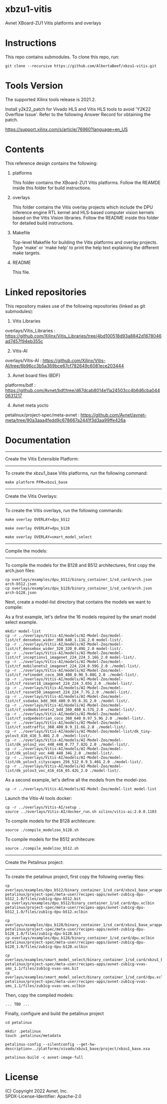# xbzu1-vitis
Avnet XBoard-ZU1 Vitis platforms and overlays 

# Instructions

This repo contains submodules. To clone this repo, run:
```
git clone --recursive https://github.com/AlbertaBeef/xbzu1-vitis.git
```

# Tools Version

The supported Xilinx tools release is 2021.2.

Install y2k22_patch for Vivado HLS and Vitis HLS tools to avoid 'Y2K22 Overflow Issue'.
Refer to the following Answer Record for obtaining the patch.

https://support.xilinx.com/s/article/76960?language=en_US

# Contents

This reference design contains the following:

1. platforms

   This folder contains the XBoard-ZU1 Vitis platforms. Follow the REAMDE inside this
   folder for build instructions.

2. overlays

   This folder contains the Vitis overlay projects which include the DPU
   inference engine RTL kernel and HLS-based computer vision kernels based on
   the Vitis Vision libraries. Follow the README inside this folder for detailed
   build instructions.

3. Makefile

   Top-level Makefile for building the Vitis platforms and overlay projects.
   Type 'make' or 'make help' to print the help text explaining the different
   make targets.

4. README

   This file.


# Linked repositories

This repository makes use of the following repositories (linked as git submodules):

1. Vitis Libraries

overlays/Vitis_Libraries : https://github.com/Xilinx/Vitis_Libraries/tree/4bd100518d93a8842d1678046ad7457f94eb355c

2. Vitis-AI

overlays/Vitis-AI : https://github.com/Xilinx/Vitis-AI/tree/6b96cc3b5a369bce67cf782649c6081ece203444

3. Avnet board files (BDF)

platforms/bdf : https://github.com/Avnet/bdf/tree/d67dcab8014e11a24503cc4b6d6cba0440631217

4. Avnet meta yocto

petalinux/project-spec/meta-avnet : https://github.com/Avnet/avnet-meta/tree/90a3aaa4fedd9c678667a2441f3d3aa99ffe426a


# Documentation



*************************************
Create the Vitis Extensible Platform:
*************************************
To create the xbzu1_base Vitis platforms, run the following command:

```
make platform PFM=xbzu1_base
```


**************************
Create the Vitis Overlays:
**************************
To create the Vitis overlays, run the following commands:

```
make overlay OVERLAY=dpu_b512
```

```
make overlay OVERLAY=dpu_b128
```

```
make overlay OVERLAY=smart_model_select
```


*******************
Compile the models:
*******************
To compile the models for the B128 and B512 architectures, first copy the arch.json files:

```
cp overlays/examples/dpu_b512/binary_container_1/sd_card/arch.json arch-b512.json
cp overlays/examples/dpu_b128/binary_container_1/sd_card/arch.json arch-b128.json
```

Next, create a model-list directory that contains the models we want to compile:

As a first example, let's define the 16 models required by the smart model select example.
```
mkdir model-list
cp -r ../overlays/Vitis-AI/models/AI-Model-Zoo/model-list/cf_densebox_wider_360_640_1.11G_2.0 model-list/.
cp -r ../overlays/Vitis-AI/models/AI-Model-Zoo/model-list/cf_densebox_wider_320_320_0.49G_2.0 model-list/.
cp -r ../overlays/Vitis-AI/models/AI-Model-Zoo/model-list/cf_inceptionv1_imagenet_224_224_3.16G_2.0 model-list/.
cp -r ../overlays/Vitis-AI/models/AI-Model-Zoo/model-list/cf_mobilenetv2_imagenet_224_224_0.59G_2.0 ./model-list/.
cp -r ../overlays/Vitis-AI/models/AI-Model-Zoo/model-list/cf_refinedet_coco_360_480_0.96_5.08G_2.0 ./model-list/.
cp -r ../overlays/Vitis-AI/models/AI-Model-Zoo/model-list/cf_resnet18_imagenet_224_224_3.65G_2.0 ./model-list/.
cp -r ../overlays/Vitis-AI/models/AI-Model-Zoo/model-list/cf_resnet50_imagenet_224_224_7.7G_2.0 ./model-list/.
cp -r ../overlays/Vitis-AI/models/AI-Model-Zoo/model-list/cf_ssdadas_bdd_360_480_0.95_6.3G_2.0 ./model-list/.
cp -r ../overlays/Vitis-AI/models/AI-Model-Zoo/model-list/cf_ssdmobilenetv2_bdd_360_480_6.57G_2.0 ./model-list/.
cp -r ../overlays/Vitis-AI/models/AI-Model-Zoo/model-list/cf_ssdpedestrian_coco_360_640_0.97_5.9G_2.0 ./model-list/.
cp -r ../overlays/Vitis-AI/models/AI-Model-Zoo/model-list/cf_ssdtraffic_360_480_0.9_11.6G_2.0 ./model-list/.
cp -r ../overlays/Vitis-AI/models/AI-Model-Zoo/model-list/dk_tiny-yolov3_416_416_5.46G_2.0 ./model-list/.
cp -r ../overlays/Vitis-AI/models/AI-Model-Zoo/model-list/dk_yolov2_voc_448_448_0.77_7.82G_2.0 ./model-list/.
cp -r ../overlays/Vitis-AI/models/AI-Model-Zoo/model-list/dk_yolov2_voc_448_448_34G_2.0 ./model-list/.
cp -r ../overlays/Vitis-AI/models/AI-Model-Zoo/model-list/dk_yolov3_cityscapes_256_512_0.9_5.46G_2.0 ./model-list/.
cp -r ../overlays/Vitis-AI/models/AI-Model-Zoo/model-list/dk_yolov3_voc_416_416_65.42G_2.0 ./model-list/.
```

As a second example, let's define all the models from the model-zoo.
```
cp -r ../overlays/Vitis-AI/models/AI-Model-Zoo/model-list model-list
```

Launch the Vitis-AI tools docker:
```
cp -r ../overlays/Vitis-AI/setup .
source ../overlays/Vitis-AI/docker_run.sh xilinx/vitis-ai:2.0.0.1103
```

To compile models for the B128 architecure:
```
source ./compile_modelzoo_b128.sh
```

To compile models for the B512 architecure:
```
source ./compile_modelzoo_b512.sh
```




*****************************
Create the Petalinux project:
*****************************
To create the petalinux project, first copy the following overlay files:

```
cp overlays/examples/dpu_b512/binary_container_1/sd_card/xbzu1_base_wrapper.bit petalinux/project-spec/meta-user/recipes-apps/avnet-zub1cg-dpu-b512_1.0/files/zub1cg-dpu-b512.bit
cp overlays/examples/dpu_b512/binary_container_1/sd_card/dpu.xclbin petalinux/project-spec/meta-user/recipes-apps/avnet-zub1cg-dpu-b512_1.0/files/zub1cg-dpu-b512.xclbin
```

```
cp overlays/examples/dpu_b128/binary_container_1/sd_card/xbzu1_base_wrapper.bit petalinux/project-spec/meta-user/recipes-apps/avnet-zub1cg-dpu-b128_1.0/files/zub1cg-dpu-b128.bit
cp overlays/examples/dpu_b128/binary_container_1/sd_card/dpu.xclbin petalinux/project-spec/meta-user/recipes-apps/avnet-zub1cg-dpu-b128_1.0/files/zub1cg-dpu-b128.xclbin
```

```
cp overlays/examples/smart_model_select/binary_container_1/sd_card/xbzu1_base_wrapper.bit petalinux/project-spec/meta-user/recipes-apps/avnet-zub1cg-vvas-sms_1.1/files/zub1cg-vvas-sms.bit
cp overlays/examples/smart_model_select/binary_container_1/sd_card/dpu.xclbin petalinux/project-spec/meta-user/recipes-apps/avnet-zub1cg-vvas-sms_1.1/files/zub1cg-vvas-sms.xclbin
```

Then, copy the compiled models:

```
... TBD ...
```

Finally, configure and build the petalinux project

```
cd petalinux

mkdir .petalinux
touch .petalinux/metadata

petalinux-config --silentconfig --get-hw-description=../platforms/vivado/xbzu1_base/project/xbzu1_base.xsa

petalinux-build -c avnet-image-full
```


# License

(C) Copyright 2022 Avnet, Inc.\
SPDX-License-Identifier: Apache-2.0

